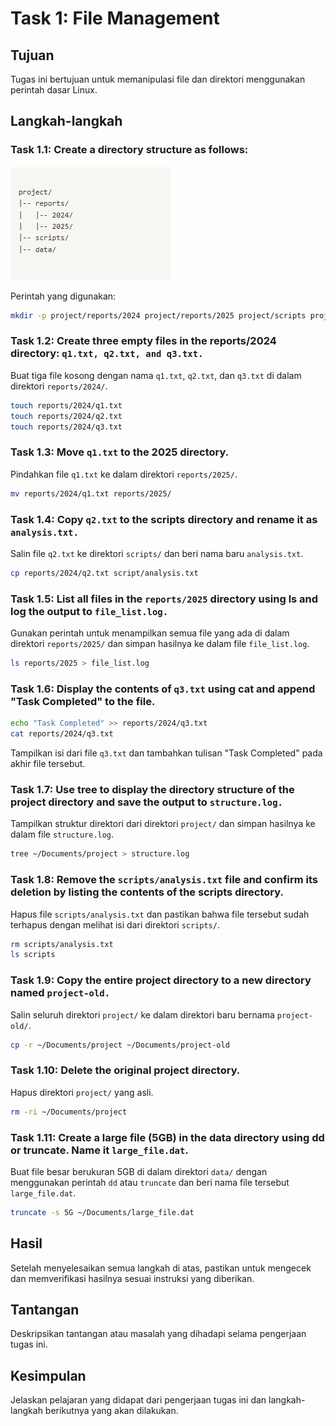 # Task 1: File Management

## Tujuan

Tugas ini bertujuan untuk memanipulasi file dan direktori menggunakan perintah dasar Linux.

## Langkah-langkah

### Task 1.1: Create a directory structure as follows:

![Struktur](screenshoot/image.png)

Perintah yang digunakan:

```bash
mkdir -p project/reports/2024 project/reports/2025 project/scripts project/data
```

### Task 1.2: Create three empty files in the reports/2024 directory: `q1.txt, q2.txt, and q3.txt.`

Buat tiga file kosong dengan nama `q1.txt`, `q2.txt`, dan `q3.txt` di dalam direktori `reports/2024/`.

```bash
touch reports/2024/q1.txt
touch reports/2024/q2.txt
touch reports/2024/q3.txt
```

### Task 1.3: Move `q1.txt` to the 2025 directory.

Pindahkan file `q1.txt` ke dalam direktori `reports/2025/`.

```bash
mv reports/2024/q1.txt reports/2025/
```

### Task 1.4: Copy `q2.txt` to the scripts directory and rename it as `analysis.txt.`

Salin file `q2.txt` ke direktori `scripts/` dan beri nama baru `analysis.txt`.

```bash
cp reports/2024/q2.txt script/analysis.txt
```

### Task 1.5: List all files in the `reports/2025` directory using ls and log the output to `file_list.log.`

Gunakan perintah untuk menampilkan semua file yang ada di dalam direktori `reports/2025/` dan simpan hasilnya ke dalam file `file_list.log`.

```bash
ls reports/2025 > file_list.log
```

### Task 1.6: Display the contents of `q3.txt` using cat and append "Task Completed" to the file.

```bash
echo "Task Completed" >> reports/2024/q3.txt
cat reports/2024/q3.txt
```

Tampilkan isi dari file `q3.txt` dan tambahkan tulisan "Task Completed" pada akhir file tersebut.

### Task 1.7: Use tree to display the directory structure of the project directory and save the output to `structure.log.`

Tampilkan struktur direktori dari direktori `project/` dan simpan hasilnya ke dalam file `structure.log`.

```bash
tree ~/Documents/project > structure.log
```

### Task 1.8: Remove the `scripts/analysis.txt` file and confirm its deletion by listing the contents of the scripts directory.

Hapus file `scripts/analysis.txt` dan pastikan bahwa file tersebut sudah terhapus dengan melihat isi dari direktori `scripts/`.

```bash
rm scripts/analysis.txt
ls scripts
```

### Task 1.9: Copy the entire project directory to a new directory named `project-old.`

Salin seluruh direktori `project/` ke dalam direktori baru bernama `project-old/`.

```bash
cp -r ~/Documents/project ~/Documents/project-old
```

### Task 1.10: Delete the original project directory.

Hapus direktori `project/` yang asli.

```bash
rm -ri ~/Documents/project
```

### Task 1.11: Create a large file (5GB) in the data directory using dd or truncate. Name it `large_file.dat`.

Buat file besar berukuran 5GB di dalam direktori `data/` dengan menggunakan perintah `dd` atau `truncate` dan beri nama file tersebut `large_file.dat`.

```bash
truncate -s 5G ~/Documents/large_file.dat
```

## Hasil

Setelah menyelesaikan semua langkah di atas, pastikan untuk mengecek dan memverifikasi hasilnya sesuai instruksi yang diberikan.

## Tantangan

Deskripsikan tantangan atau masalah yang dihadapi selama pengerjaan tugas ini.

## Kesimpulan

Jelaskan pelajaran yang didapat dari pengerjaan tugas ini dan langkah-langkah berikutnya yang akan dilakukan.
